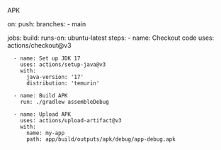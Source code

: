 APK

on:
  push:
    branches:
      - main

jobs:
  build:
    runs-on: ubuntu-latest
    steps:
      - name: Checkout code
        uses: actions/checkout@v3

      - name: Set up JDK 17
        uses: actions/setup-java@v3
        with:
          java-version: '17'
          distribution: 'temurin'

      - name: Build APK
        run: ./gradlew assembleDebug

      - name: Upload APK
        uses: actions/upload-artifact@v3
        with:
          name: my-app
          path: app/build/outputs/apk/debug/app-debug.apk
          
